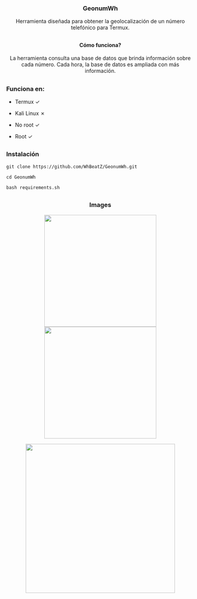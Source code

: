 <h3><p align="center">GeonumWh</p></h3>
<p align="center">Herramienta diseñada para obtener la geolocalización de un número telefónico para Termux.</p>

##

<h4><p align="center">Cómo funciona?</p></h3>
<p align="center">La herramienta consulta una base de datos que brinda información sobre cada número. Cada hora, la base de datos es ampliada con más información.</p>

## 

<h3>Funciona en:</h4>

- Termux ✓

- Kali Linux ✗

- No root ✓

- Root ✓

##

<h3>Instalación</h3>

```
git clone https://github.com/WhBeatZ/GeonumWh.git
```

```
cd GeonumWh
```

```
bash requirements.sh
```

##

<h3><p align="center">Images</p></h3>
<p align="center">
  <img src="https://github.com/WhBeatZ/GeonumWh/blob/main/files/image1.png" height="300px">
   <img src="https://github.com/WhBeatZ/GeonumWh/blob/main/files/image2.png" height="300px">
 </p>
 
 <p align="center">
  <img src="https://github.com/WhBeatZ/GeonumWh/blob/main/files/image2.png" height="400px">
 </p>
 
 <h3><p align="center"></p></h3>
